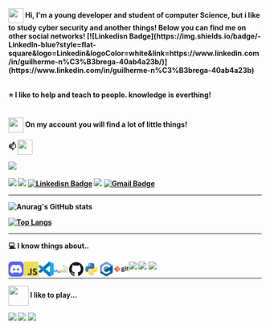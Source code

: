 <strong>
<img align='center' src="https://www.icegif.com/wp-content/uploads/2022/12/icegif-502.gif" width="30" height="30">
 Hi, I'm a young developer and student of computer Science, but i like to study cyber security and another things! Below you can find me on other social networks!
 [![Linkedisn Badge](https://img.shields.io/badge/-LinkedIn-blue?style=flat-square&logo=Linkedin&logoColor=white&link=https://www.linkedin.com/in/guilherme-n%C3%B3brega-40ab4a23b/)](https://www.linkedin.com/in/guilherme-n%C3%B3brega-40ab4a23b)

<br>⭐ I like to help and teach to people. knowledge is everthing!<br>


<br><img align='center' src="https://art.pixilart.com/056b06fa01ec6ec.gif" width="30" height="30"> On my account you will find a lot of little things!

📫 <img align='center' src="https://ciejanarede.files.wordpress.com/2018/03/seta_baixo.gif" width="30" height="30">

<img src="{https://img.shields.io/badge/Discord-5865F2?style=for-the-badge&logo=discord&logoColor=white}"/>

[<img src = "https://img.shields.io/badge/Discord-7289DA?style=for-the-badge&logo=discord&logoColor=white">](s)
[<img  width="50" src="https://img.shields.io/badge/LinkedIn-0077B5?style=for-the-badge&logo=linkedin&logoColor=white" />](https://www.linkedin.com/in/guilherme-n%C3%B3brega-40ab4a23b//r)
[![Linkedisn Badge](https://img.shields.io/badge/-LinkedIn-blue?style=flat-square&logo=Linkedin&logoColor=white&link=https://www.linkedin.com/in/guilherme-n%C3%B3brega-40ab4a23b/)](https://www.linkedin.com/in/guilherme-n%C3%B3brega-40ab4a23b)
[![](https://img.shields.io/badge/Gmail-dantas.guilherme.434%40gmail.com-red?style=for-the-badge&logo=gmail&logoColor=white)](mailto:dantasguilherme434@gmail.com)
[![Gmail Badge](https://img.shields.io/badge/-Gmail-c14438?style=flat-square&logo=Gmail&logoColor=white&link=mailto:dantasguilherme434@gmail.com)](mailto:dantasguilherme434@gmail.com)
<hr>

![Anurag's GitHub stats](https://github-readme-stats.vercel.app/api?username=GuilhermeNobrega&layout=compact&theme=tokyonight&show_icons=true)


[![Top Langs](https://github-readme-stats.vercel.app/api/top-langs/?username=GuilhermeNobrega&layout=compact&theme=tokyonight)](https://github.com/GuilhermeNobrega/GuilhermeNobrega/edit/main/ABOUT.md)

<hr>
💻 I know things about..

<br>
<br>
<img align="left" src="https://github.com/tandpfun/skill-icons/blob/main/icons/Discord.svg" width="30"/>
<img src = "https://img.shields.io/badge/Kali_Linux-557C94?style=for-the-badge&logo=kali-linux&logoColor=white">
<img src = "https://img.shields.io/badge/Ubuntu-E95420?style=for-the-badge&logo=ubuntu&logoColor=white">
<img src = "https://img.shields.io/badge/Debian-A81D33?style=for-the-badge&logo=debian&logoColor=white">
<img align="left" src="https://github.com/devicons/devicon/blob/master/icons/javascript/javascript-original.svg" width="30" />
<img align="left" src="https://github.com/devicons/devicon/blob/master/icons/vscode/vscode-original.svg" width="30" />
<img align="left" src="https://github.com/devicons/devicon/blob/master/icons/mysql/mysql-original-wordmark.svg" width="30" />
<img align="left" src="https://github.com/devicons/devicon/blob/master/icons/github/github-original.svg" width="30" />
<img align="left" src="https://github.com/devicons/devicon/blob/master/icons/python/python-original.svg" width="30" />
<img align="left" src="https://github.com/devicons/devicon/blob/master/icons/c/c-original.svg" width="30" />
<img align="left" src="https://github.com/devicons/devicon/blob/master/icons/git/git-original-wordmark.svg" width="30" /> <br>

<hr>

<img align='center' src="https://gifdb.com/images/thumbnail/galaga-ship-gyaraga-art-48fvhsarxw0j2oku.gif" width="40" height="40">  <strong>I like to play...

[<img src = "https://img.shields.io/badge/Counter_Strike-000000?style=for-the-badge&logo=counter-strike&logoColor=white">](s)
[<img src = "https://img.shields.io/badge/Riot_Games-D32936?style=for-the-badge&logo=riot-games&logoColor=black">](s)
[<img src = "https://img.shields.io/badge/Steam-000000?style=for-the-badge&logo=steam&logoColor=white">](s)

